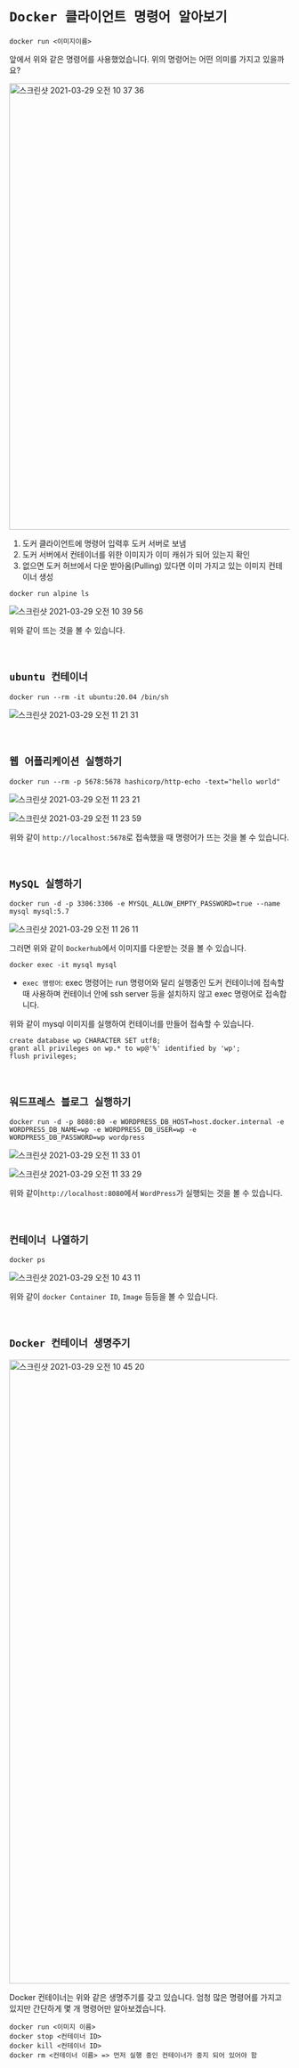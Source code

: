 # `Docker 클라이언트 명령어 알아보기`

```
docker run <이미지이름>
```

앞에서 위와 같은 명령어를 사용했었습니다. 위의 명령어는 어떤 의미를 가지고 있을까요?

<img width="802" alt="스크린샷 2021-03-29 오전 10 37 36" src="https://user-images.githubusercontent.com/45676906/112776486-c9253200-907a-11eb-958c-ef08527e9e9f.png">

1. 도커 클라이언트에 명령어 입력후 도커 서버로 보냄
2. 도커 서버에서 컨테이너를 위한 이미지가 이미 캐쉬가 되어 있는지 확인
3. 없으면 도커 허브에서 다운 받아옴(Pulling) 있다면 이미 가지고 있는 이미지 컨테이너 생성

```
docker run alpine ls
```

![스크린샷 2021-03-29 오전 10 39 56](https://user-images.githubusercontent.com/45676906/112776611-1d301680-907b-11eb-994d-d22484bc694a.png)

위와 같이 뜨는 것을 볼 수 있습니다. 

<br>

## `ubuntu 컨테이너`

```
docker run --rm -it ubuntu:20.04 /bin/sh
```

![스크린샷 2021-03-29 오전 11 21 31](https://user-images.githubusercontent.com/45676906/112779089-eb21b300-9080-11eb-8d63-9fbd01d301df.png)

<br>

## `웹 어플리케이션 실행하기`

```
docker run --rm -p 5678:5678 hashicorp/http-echo -text="hello world"
```

![스크린샷 2021-03-29 오전 11 23 21](https://user-images.githubusercontent.com/45676906/112779216-2d4af480-9081-11eb-9773-109290e691ce.png)

![스크린샷 2021-03-29 오전 11 23 59](https://user-images.githubusercontent.com/45676906/112779259-481d6900-9081-11eb-9d75-d05b342128b1.png)

위와 같이 `http://localhost:5678`로 접속했을 때 명령어가 뜨는 것을 볼 수 있습니다. 

<br>

## `MySQL 실행하기`

```
docker run -d -p 3306:3306 -e MYSQL_ALLOW_EMPTY_PASSWORD=true --name mysql mysql:5.7
```

![스크린샷 2021-03-29 오전 11 26 11](https://user-images.githubusercontent.com/45676906/112779366-929ee580-9081-11eb-8b17-7c5094ce7a39.png)

그러면 위와 같이 `Dockerhub`에서 이미지를 다운받는 것을 볼 수 있습니다.

```
docker exec -it mysql mysql
```

- `exec 명령어`: exec 명령어는 run 명령어와 달리 실행중인 도커 컨테이너에 접속할 때 사용하며 컨테이너 안에 ssh server 등을 설치하지 않고 exec 명령어로 접속합니다. 

위와 같이 mysql 이미지를 실행하여 컨테이너를 만들어 접속할 수 있습니다. 

```
create database wp CHARACTER SET utf8;
grant all privileges on wp.* to wp@'%' identified by 'wp';
flush privileges;
```

<br>

## `워드프레스 블로그 실행하기`

```
docker run -d -p 8080:80 -e WORDPRESS_DB_HOST=host.docker.internal -e WORDPRESS_DB_NAME=wp -e WORDPRESS_DB_USER=wp -e WORDPRESS_DB_PASSWORD=wp wordpress
```

![스크린샷 2021-03-29 오전 11 33 01](https://user-images.githubusercontent.com/45676906/112779831-86ffee80-9082-11eb-8faa-ecdad8e81f54.png)

![스크린샷 2021-03-29 오전 11 33 29](https://user-images.githubusercontent.com/45676906/112779856-9717ce00-9082-11eb-9432-4da1b0d9aba6.png)

위와 같이`http://localhost:8080`에서 `WordPress`가 실행되는 것을 볼 수 있습니다. 

<br>

## `컨테이너 나열하기`

```
docker ps
```

![스크린샷 2021-03-29 오전 10 43 11](https://user-images.githubusercontent.com/45676906/112776832-a8a9a780-907b-11eb-9632-51a08938b0d1.png)

위와 같이 `docker Container ID`, `Image` 등등을 볼 수 있습니다.

<br>

## `Docker 컨테이너 생명주기`

<img width="1121" alt="스크린샷 2021-03-29 오전 10 45 20" src="https://user-images.githubusercontent.com/45676906/112776932-ddb5fa00-907b-11eb-85d1-ed1197209dc2.png">

Docker 컨테이너는 위와 같은 생명주기를 갖고 있습니다. 엄청 많은 명령어를 가지고 있지만 간단하게 몇 개 명령어만 알아보겠습니다. 

```
docker run <이미지 이름>
docker stop <컨테이너 ID> 
docker kill <컨테이너 ID>
docker rm <컨테이너 이름> => 먼저 실행 중인 컨테이너가 중지 되어 있어야 함
```


